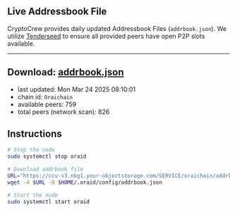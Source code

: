 ## Live Addressbook File

CryptoCrew provides daily updated Addressbook Files (`addrbook.json`). We utilize [Tenderseed](https://github.com/binaryholdings/tenderseed) to ensure all provided peers have open P2P slots available.

---
**Download: [addrbook.json](https://ccv-s3.nbg1.your-objectstorage.com/SERVICE/oraichain/addrbook.json)**
---

- last updated: Mon Mar 24 2025 08:10:01
- chain id: `Oraichain`
- available peers: 759
- total peers (network scan): 826

## Instructions
```sh
# Stop the node
sudo systemctl stop oraid

# Download addrbook file
URL="https://ccv-s3.nbg1.your-objectstorage.com/SERVICE/oraichain/addrbook.json"
wget -4 $URL -O $HOME/.oraid/config/addrbook.json

# Start the node
sudo systemctl start oraid
```

